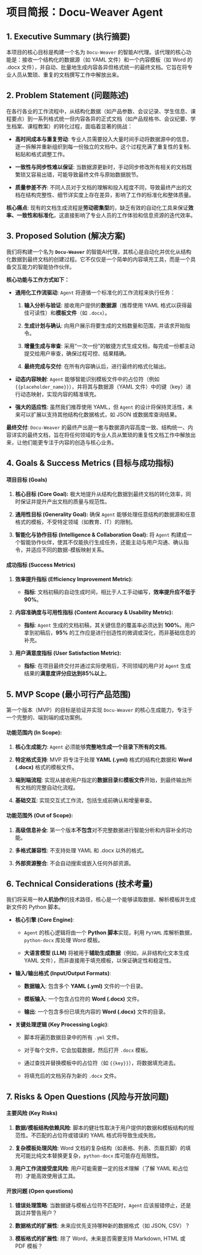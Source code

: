 # 项目简报：Docu-Weaver Agent

## 1. Executive Summary (执行摘要)

本项目的核心目标是构建一个名为 `Docu-Weaver` 的智能AI代理。该代理的核心功能是：接收一个结构化的数据源（如 YAML 文件）和一个内容模板（如 Word 的 .docx 文件），并自动、批量地生成内容各异但格式统一的最终文档。它旨在将专业人员从繁琐、重复的文档撰写工作中解放出来。

## 2. Problem Statement (问题陈述)

在各行各业的工作流程中，从结构化数据（如产品参数、会议记录、学生信息、课程要点）到一系列格式统一但内容各异的正式文档（如产品规格书、会议纪要、学生档案、课程教案）的转化过程，面临着显著的挑战：

- **高时间成本与重复劳动**: 专业人员需要投入大量时间手动将数据源中的信息，逐一拆解并重新组织到每一份独立的文档中。这个过程充满了重复性的复制、粘贴和格式调整工作。
    
- **一致性与同步性难以保证**: 当数据源更新时，手动同步修改所有相关的文档既繁琐又容易出错，可能导致最终文件与原始数据脱节。
    
- **质量参差不齐**: 不同人员对于文档的理解和投入程度不同，导致最终产出的文档在结构完整性、细节详实度上存在差异，影响了工作的标准化和整体质量。
    

**核心痛点**: 现有的文档生成流程是**劳动密集型**的，缺乏有效的自动化工具来保证**效率、一致性和标准化**，这直接影响了专业人员的工作体验和信息资源的迭代效率。

## 3. Proposed Solution (解决方案)

我们将构建一个名为 **`Docu-Weaver`** 的智能AI代理，其核心是自动化并优化从结构化数据到最终文档的创建过程。它不仅仅是一个简单的内容填充工具，而是一个具备交互能力的智能协作伙伴。

**核心功能与工作方式如下：**

- **通用化工作流驱动**: `Agent` 将遵循一个标准化的工作流程来执行任务：
    
    1. **输入分析与验证**: 接收用户提供的**数据源**（推荐使用 YAML 格式以获得最佳可读性）和**模板文件**（如 `.docx`）。
        
    2. **生成计划与确认**: 向用户展示将要生成的文档数量和范围，并请求开始指令。
        
    3. **增量生成与审查**: 采用“一次一份”的敏捷方式生成文档，每完成一份都主动提交给用户审查，确保过程可控、结果精确。
        
    4. **最终完成与交付**: 在所有内容确认后，进行最终的格式化输出。
        
- **动态内容映射**: `Agent` 能够智能识别模板文件中的占位符（例如 `{{placeholder_name}}`），并将其与数据源（YAML 文件）中的键（key）进行动态映射，实现内容的精准填充。
    
- **强大的适应性**: 虽然我们推荐使用 YAML，但 `Agent` 的设计将保持灵活性，未来可以扩展以支持其他结构化数据格式，如 JSON 或数据库查询结果。
    

**最终交付**: `Docu-Weaver` 的最终产出是一套与数据源内容高度一致、结构统一、内容详实的最终文档，旨在将任何领域的专业人员从繁琐的重复性文档工作中解放出来，让他们能更专注于内容的创造与核心业务。

## 4. Goals & Success Metrics (目标与成功指标)

#### **项目目标 (Goals)**

1. **核心目标 (Core Goal):** 极大地提升从结构化数据到最终文档的转化效率，同时保证并提升产出文档的质量与规范性。
    
2. **通用性目标 (Generality Goal):** 确保 `Agent` 能够处理任意结构的数据源和任意格式的模板，不受特定领域（如教育、IT）的限制。
    
3. **智能化与协作目标 (Intelligence & Collaboration Goal):** 将 `Agent` 构建成一个智能协作伙伴，使其不仅能执行生成任务，还能主动与用户沟通、确认指令，并适应不同的数据-模板映射关系。
    

#### **成功指标 (Success Metrics)**

1. **效率提升指标 (Efficiency Improvement Metric):**
    
    - **指标**: 文档初稿的自动生成时间，相比于人工手动编写，**效率提升应不低于90%**。
        
2. **内容准确度与可用性指标 (Content Accuracy & Usability Metric):**
    
    - **指标**: `Agent` 生成的文档初稿，其关键信息的覆盖率必须达到 **100%**。用户拿到初稿后，**95%** 的工作应是进行创造性的微调或深化，而非基础信息的补充。
        
3. **用户满意度指标 (User Satisfaction Metric):**
    
    - **指标**: 在项目最终交付并通过实际使用后，不同领域的用户对 `Agent` 生成结果的**满意度评分应达到85%以上**。
        

## 5. MVP Scope (最小可行产品范围)

第一个版本（MVP）的目标是验证并实现 `Docu-Weaver` 的核心生成能力，专注于一个完整的、端到端的成功案例。

#### **功能范围内 (In Scope):**

1. **核心生成能力**: `Agent` 必须能够**完整地生成一个目录下所有的文档**。
    
2. **特定格式支持**: MVP 将专注于处理 **YAML (.yml)** 格式的结构化数据和 **Word (.docx)** 格式的模板文件。
    
3. **端到端流程**: 实现从接收用户指定的**数据目录**和**模板文件**开始，到最终输出所有文档的完整自动化流程。
    
4. **基础交互**: 实现交互式工作流，包括生成前确认和增量审查。
    

#### **功能范围外 (Out of Scope):**

1. **高级信息补全**: 第一个版本**不包含**对不完整数据进行智能分析和内容补全的功能。
    
2. **多格式兼容性**: 不支持处理 YAML 和 .docx 以外的格式。
    
3. **外部资源整合**: 不会自动搜索或嵌入任何外部资源。
    

## 6. Technical Considerations (技术考量)

我们将采用一种**人机协作**的技术路径，核心是一个能够读取数据、解析模板并生成新文件的 Python 脚本。

- **核心引擎 (Core Engine)**:
    
    - `Agent` 的核心逻辑将由一个 **Python 脚本**实现，利用 `PyYAML` 库解析数据，`python-docx` 库处理 Word 模板。
        
    - **大语言模型 (LLM)** 将被用于**辅助生成数据**（例如，从非结构化文本生成 YAML 文件），而非直接用于填充模板，以保证确定性和稳定性。
        
- **输入/输出格式 (Input/Output Formats)**:
    
    - **数据输入**: 包含多个 **YAML (.yml)** 文件的一个目录。
        
    - **模板输入**: 一个包含占位符的 **Word (.docx)** 文件。
        
    - **输出**: 一个包含多份已填充内容的 **Word (.docx)** 文件的目录。
        
- **关键处理逻辑 (Key Processing Logic)**:
    
    - 脚本将遍历数据目录中的所有 `.yml` 文件。
        
    - 对于每个文件，它会加载数据，然后打开 `.docx` 模板。
        
    - 通过查找并替换模板中的占位符（如 `{{key}}`），将数据填充进去。
        
    - 将填充后的文档另存为新的 `.docx` 文件。
        

## 7. Risks & Open Questions (风险与开放问题)

#### **主要风险 (Key Risks)**

1. **数据/模板结构依赖风险**: 脚本的健壮性取决于用户提供的数据和模板结构的规范性。不匹配的占位符或错误的 YAML 格式将导致生成失败。
    
2. **复杂模板处理风险**: Word 文档的复杂结构（如表格、列表、页眉页脚）的填充可能比纯文本替换更复杂，`python-docx` 库可能存在局限性。
    
3. **用户工作流接受度风险**: 用户可能需要一定的技术理解（了解 YAML 和占位符）才能高效使用该工具。
    

#### **开放问题 (Open questions)**

1. **错误处理策略**: 当数据键与模板占位符不匹配时，`Agent` 应该报错停止，还是跳过并警告用户？
    
2. **数据格式的扩展性**: 未来应优先支持哪种新的数据格式（如 JSON, CSV）？
    
3. **模板格式的扩展性**: 除了 Word，未来是否需要支持 Markdown, HTML 或 PDF 模板？